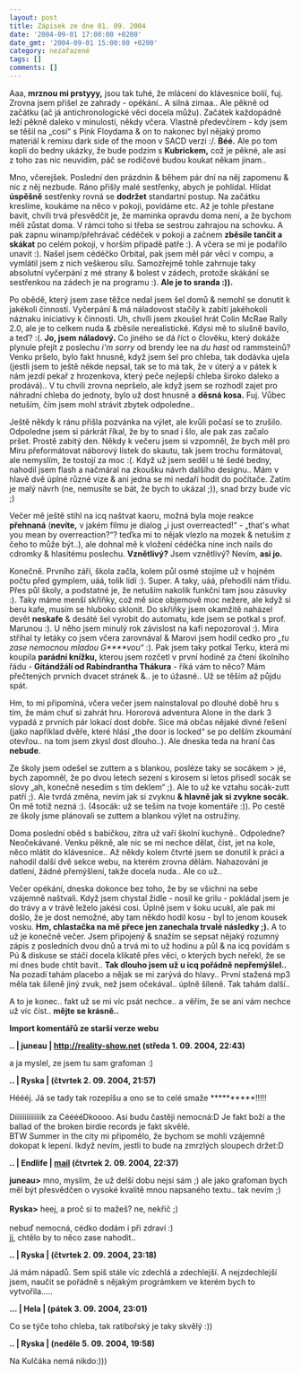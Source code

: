 ```yaml
---
layout: post
title: Zápisek ze dne 01. 09. 2004
date: '2004-09-01 17:00:00 +0200'
date_gmt: '2004-09-01 15:00:00 +0200'
category: nezařazené
tags: []
comments: []
---
```

<p>Aaa, <strong>mrznou mi prstyyy,</strong> jsou tak tuhé, že mlácení do klávesnice bolíí, fuj. Zrovna jsem přišel ze zahrady -  opékání.. A silná zimaa.. Ale pěkně od začátku (ač já antichronologické  věci docela můžu). Začátek každopádně leží pěkně daleko v minulosti, někdy včera. Vlastně předevčírem - kdy jsem  se těšil na &bdquo;cosi&ldquo; s Pink Floydama &amp; on to nakonec byl nějaký promo materiál k remixu dark side  of the moon v SACD verzi :/. <strong>Béé.</strong> Ale po tom kopli do bedny ukázky, že bude podzim s <strong>Kubrickem,</strong> což je pěkné, ale  asi z toho zas nic neuvidím, páč se rodičové budou koukat někam jinam..</p>
<p>Mno, včerejšek. Poslední den prázdnin &amp; během pár dní na něj zapomenu &amp; nic z něj nezbude. Ráno přišly  malé sestřenky, abych je pohlídal. Hlídat <strong>úspěšně</strong> sestřenky rovná se <strong>dodržet</strong> standartní postup. Na začátku kreslíme, koukáme  na něco v pokoji, povídáme etc. Až je tohle přestane bavit, chvíli trvá přesvědčit je, že maminka opravdu doma není,  a že bychom měli zůstat doma. V rámci toho si třeba se sestrou zahrajou na schovku. A pak zapnu winamp/přehrávač cédéček  v pokoji a začnem <strong>zběsile tančit a skákat</strong> po celém pokoji, v horším případě patře :). A včera se mi je podařilo  unavit :). Našel jsem cédéčko Orbital, pak jsem měl pár věcí v compu, a vymlátil jsem z nich veškerou sílu. Samozřejmě  tohle zahrnuje taky absolutní vyčerpání z mé strany &amp; bolest v zádech, protože skákání se sestřenkou na zádech  je na programu :). <strong>Ale je to sranda :)).</strong></p>
<p>Po obědě, který jsem zase těžce nedal jsem šel domů &amp; nemohl se donutit k jakékoli činnosti. Vyčerpání &amp;  má náladovost stačily k zabití jakéhokoli náznaku iniciativy k činnosti. Uh, chvíli jsem zkoušel hrát Colin McRae  Rally 2.0, ale je to celkem nuda &amp; zběsile nerealistické. Kdysi mě to slušně bavilo, a teď? :(. <strong>Jo, jsem náladový.</strong>  Co jiného se dá říct o člověku, který dokáže plynule přejít z poslechu <em>i'm sorry</em> od brendy lee na <em>du hast</em> od rammsteinů?  Venku pršelo, bylo fakt hnusně, když jsem šel pro chleba, tak dodávka ujela (jestli jsem to ještě někde nepsal,  tak se to má tak, že v úterý a v pátek k nám jezdí pekař z hrozenkova, který peče nejlepší chleba široko daleko a  prodává).. V tu chvíli zrovna nepršelo, ale když jsem se rozhodl zajet pro náhradní chleba do jednoty, bylo už dost  hnusně a <strong>děsná kosa.</strong> Fuj. Vůbec netuším, čím jsem mohl strávit zbytek odpoledne..</p>
<p>Ještě někdy k ránu přišla pozvánka na výlet, ale kvůli počasí se to zrušilo. Odpoledne jsem si párkrát říkal,  že by to snad i šlo, ale pak zas začalo pršet. Prostě zabitý den. Někdy k večeru jsem si vzpomněl, že bych měl  pro Miru přeformátovat náborový lístek do skautu, tak jsem trochu formátoval, ale nemyslím, že tostojí za moc :(.  Když už jsem seděl u té šedé bedny, nahodil jsem flash a načmáral na zkoušku návrh dalšího designu.. Mám v hlavě  dvě úplné různé vize &amp; ani jedna se mi nedaří hodit do počítače. Zatím je malý návrh (ne, nemusíte se bát,  že bych to ukázal ;)), snad brzy bude víc ;)</p>
<p>Večer mě ještě stihl na icq naštvat kaoru, možná byla moje reakce <strong>přehnaná</strong> (<strong>nevíte,</strong> v jakém filmu je dialog  &bdquo;i just overreacted!&ldquo; - &bdquo;that's what you mean by overreaction?&ldquo;? teďka mi to nějak  vlezlo na mozek &amp; netuším z čeho to může být..), ale dohnal mě k vložení cédéčka nine inch nails do cdromky  &amp; hlasitému poslechu. <strong>Vznětlivý?</strong> Jsem vznětlivý? Nevím, <strong>asi jo.</strong></p>
<p>Konečně. Prvního září, škola začla, kolem půl osmé stojíme už v hojném počtu před gymplem, uáá, tolik lidí :).  Super. A taky, uáá, přehodili nám třídu. Přes půl školy, a podstatné je, že netuším nakolik funkční tam jsou zásuvky :).  Taky máme menší skříňky, což mě sice objemově moc nežere, ale když si beru kafe, musím se hluboko sklonit. Do skřiňky  jsem okamžitě naházel devět <strong>neskafe</strong> &amp; desáté šel vyrobit do automatu, kde jsem se potkal s prof. Marunou :).  U něho jsem minulý rok závislost na kafi nepozoroval :). Mira stříhal ty letáky co jsem včera zarovnával &amp;  Marovi jsem hodil cedko pro <em>&bdquo;tu zase nemocnou mladou G****vou&ldquo;</em> :). Pak jsem taky potkal Terku, která mi koupila <strong>parádní knížku,</strong>  kterou jsem rozčetl v první hodině za čtení školního řádu - <strong>Gítándžálí od Rabíndrantha Thákura</strong> - říká vám to něco?  Mám přečtených prvních dvacet stránek &amp;.. je to úžasné.. Už se těším až půjdu spát.</p>
<p>Hm, to mi připomíná, včera večer jsem nainstaloval po dlouhé době hru s tím, že mám chuť si zahrát hru. Hororová  adventura Alone in the dark 3 vypadá z prvních pár lokací dost dobře. Sice má občas nějaké divné řešení (jako například  dvěře, které hlásí &bdquo;the door is locked&ldquo; se po delším zkoumání otevřou.. na tom jsem zkysl dost dlouho..).  Ale dneska teda na hraní čas <strong>nebude</strong>.</p>
<p>Ze školy jsem odešel se zuttem a s blankou, posléze taky se socákem &gt; jé, bych zapomněl, že po dvou letech  sezení s kirosem si letos přisedl socák se slovy &bdquo;ah, konečně nesedím s tím deklem&ldquo; ;). Ale to už ke vztahu  socák-zutt patří ;). Ale tvrdá změna, nevím jak si zvyknu <strong>&amp; hlavně jak si zvykne socák.</strong> On mě totiž nezná :).  (4socák: už se teším na tvoje komentáře :)). Po cestě ze školy jsme plánovali se zuttem a blankou výlet na ostružiny.</p>
<p>Doma poslední oběd s babičkou, zítra už vaří školní kuchyně.. Odpoledne? Neočekávané. Venku pěkně, ale nic se mi nechce  dělat, číst, jet na kole, něco mlátit do klávesnice.. Až někdy kolem čtvrté jsem se donutil k práci a nahodil  další dvě sekce webu, na kterém zrovna dělám. Nahazování je datlení, žádné přemýšlení, takže docela nuda.. Ale co už..</p>
<p>Večer opékání, dneska dokonce bez toho, že by se všichni na sebe vzájemně naštvali. Když jsem chystal židle - nosil  ke grilu - pokládal jsem je do trávy a v trávě leželo jakési cosi. Úplně jsem v šoku ucukl, ale pak mi došlo,  že je dost nemožné, aby tam někdo hodil kosu - byl to jenom kousek vosku. <strong>Hm, chlastačka na mě přece jen zanechala  trvalé následky ;).</strong> A to už je konečně  večer. Jsem připojený &amp; snažím se sepsat nějaký rozumný zápis z posledních dvou dnů a trvá mi to už hodinu a půl  &amp; na icq povídám s Pú &amp; diskuse se stáčí docela klikatě přes věci, o kterých bych neřekl, že se mi  dnes bude chtít bavit.. <strong>Tak dlouho jsem už u icq pořádně nepřemýšlel..</strong>  Na pozadí tahám placebo a nějak se mi zarývá do hlavy.. První stažená mp3 měla tak šíleně jiný zvuk, než jsem  očekával.. úplně šíleně. Tak tahám další..</p>
<p>A to je konec.. fakt už se mi víc psát nechce.. a věřím, že se ani vám nechce už víc číst..  <strong>mějte se krásně..</strong></p>
<div class="import-komentaru">
<p><strong>Import komentářů ze starší verze webu</strong></p>
<div class="comment">
<p style="font-weight:bold"><span class="compredmet">..</span> | <span class="comname">juneau</span> |  <a href="http://reality-show.net">http://reality-show.net</a> (středa&nbsp;1.&nbsp;09.&nbsp;2004,&nbsp;22:43)</p>
<p>a ja myslel, ze jsem tu sam grafoman :) </p>
</div>
<div class="comment">
<p style="font-weight:bold"><span class="compredmet">..</span> | <span class="comname">Ryska</span> | (čtvrtek&nbsp;2.&nbsp;09.&nbsp;2004,&nbsp;21:57)</p>
<p>Héééj. Já se tady tak rozepíšu a ono se to celé smaže **********!!!!! <br>  <br> Díííííííííííííík za CééééDkoooo. Asi budu častěji nemocná:D Je fakt boží a the ballad of the broken birdie records je fakt skvělé.  <br> BTW Summer in the city mi připomělo, že bychom se mohli vzájemně dokopat k lepení. Ikdyž nevím, jestli to bude na zmrzlých sloupech držet:D </p>
</div>
<div class="comment">
<p style="font-weight:bold"><span class="compredmet">..</span> | <span class="comname">Endlife</span> |  <a href="mailto:jan.martinek@post.cz">mail</a> (čtvrtek&nbsp;2.&nbsp;09.&nbsp;2004,&nbsp;22:37)</p>
<p><strong>juneau&gt;</strong> mno, myslím, že už delší dobu nejsi sám ;) ale jako grafoman bych měl být přesvědčen o vysoké kvalitě mnou napsaného textu.. tak nevím ;) <br>  <br> <strong>Ryska&gt;</strong> heej, a proč si to mažeš? ne, nekřič ;) <br>  <br> nebuď nemocná, cédko dodám i při zdraví :) <br> jj, chtělo by to něco zase nahodit.. </p>
</div>
<div class="comment">
<p style="font-weight:bold"><span class="compredmet">..</span> | <span class="comname">Ryska</span> | (čtvrtek&nbsp;2.&nbsp;09.&nbsp;2004,&nbsp;23:18)</p>
<p>Já mám nápadů. Sem spíš stále víc zdechlá a zdechlejší. A nejzdechlejší jsem, naučit se pořádně s nějakým prográmkem ve kterém bych to vytvořila..... </p>
</div>
<div class="comment">
<p style="font-weight:bold"><span class="compredmet">...</span> | <span class="comname">Hela</span> | (pátek&nbsp;3.&nbsp;09.&nbsp;2004,&nbsp;23:01)</p>
<p>Co se týče toho chleba, tak ratibořský je taky skvělý :)) </p>
</div>
<div class="comment">
<p style="font-weight:bold"><span class="compredmet">..</span> | <span class="comname">Ryska</span> | (neděle&nbsp;5.&nbsp;09.&nbsp;2004,&nbsp;19:58)</p>
<p>Na Kulčáka nemá nikdo:))) </p>
</div>
</div>
